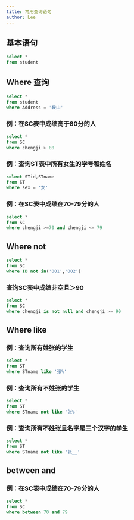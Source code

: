 ```yaml
---
title: 常用查询语句
author: Lee
---
```


## 基本语句

```sql
select *
from student
```

## Where 查询

```sql
select *
from student
where Address = '鞍山'
```

### 例：在SC表中成绩高于80分的人

```sql
select *
from SC
where chengji > 80
```

### 例：查询ST表中所有女生的学号和姓名

```sql
select STid,STname
from ST
where sex = '女'
```

### 例：在SC表中成绩在70-79分的人

```sql
select *
from SC
where chengji >=70 and chengji <= 79
```

## Where not

```sql
select *
from SC
where ID not in('001','002')
```

### 查询SC表中成绩非空且＞90
```sql
select *
from SC
where chengji is not null and chengji >= 90
```

## Where like

### 例：查询所有姓张的学生

```sql
select *
from ST
where STname like '张%'
```

### 例：查询所有不姓张的学生

```sql
select *
from ST
where STname not like '张%'
```

### 例：查询所有不姓张且名字是三个汉字的学生
```sql
select *
from ST
where STname not like '张__'
```

## between and

### 例：在SC表中成绩在70-79分的人

```sql
select *
from SC
where between 70 and 79
```

